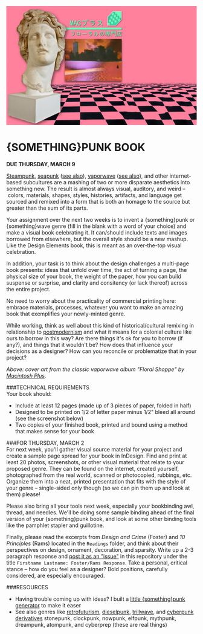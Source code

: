 ![Cover art from the classic vaporwave album "Floral Shoppe" by Macintosh Plus](https://raw.githubusercontent.com/jeffThompson/Design2/master/Images/Week06/MacintoshPlus.jpg)

{SOMETHING}PUNK BOOK
====

**DUE THURSDAY, MARCH 9**

[Steampunk](https://en.wikipedia.org/wiki/Steampunk), [seapunk](https://en.wikipedia.org/wiki/Seapunk) ([see also](http://knowyourmeme.com/memes/subcultures/seapunk)), [vaporwave](https://en.wikipedia.org/wiki/Vaporwave) ([see also](http://knowyourmeme.com/memes/subcultures/vaporwave)), and other internet-based subcultures are a mashing of two or more disparate aesthetics into something new. The result is almost always visual, auditory, and weird – colors, materials, shapes, styles, histories, artifacts, and language get sourced and remixed into a form that is both an homage to the source but greater than the sum of its parts.

Your assignment over the next two weeks is to invent a {something}punk or {something}wave genre (fill in the blank with a word of your choice) and make a visual book celebrating it. It can/should include texts and images borrowed from elsewhere, but the overall style should be a new mashup. Like the Design Elements book, this is meant as an over-the-top visual celebration.

In addition, your task is to think about the design challenges a multi-page book presents: ideas that unfold over time, the act of turning a page, the physical size of your book, the weight of the paper, how you can build suspense or surprise, and clarity and consitency (or lack thereof) across the entire project.

No need to worry about the practicality of commercial printing here: embrace materials, processes, whatever you want to make an amazing book that exemplifies your newly-minted genre.

While working, think as well about this kind of historical/cultural remixing in relationship to [postmodernism](https://en.wikipedia.org/wiki/Postmodernism) and what it means for a colonial culture like ours to borrow in this way? Are there things it's ok for you to borrow (if any?), and things that it wouldn't be? How does that influence your decisions as a designer? How can you reconcile or problematize that in your project?

*Above: cover art from the classic vaporwave album "Floral Shoppe" by [Macintosh Plus](https://beerontherug.bandcamp.com/album/floral-shoppe).*

###TECHNICAL REQUIREMENTS  
Your book should:

* Include at least 12 pages (made up of 3 pieces of paper, folded in half)  
* Designed to be printed on 1/2 of letter paper minus 1/2" bleed all around (see the screenshot below)  
* Two copies of your finished book, printed and bound using a method that makes sense for your book  

###FOR THURSDAY, MARCH 2  
For next week, you'll gather visual source material for your project and create a sample page spread for your book in InDesign. Find and print at least 20 photos, screenshots, or other visual material that relate to your proposed genre. They can be found on the internet, created yourself, photographed from the real world, scanned or photocopied, rubbings, etc. Organize them into a neat, printed presentation that fits with the style of your genre – single-sided only though (so we can pin them up and look at them) please!

Please also bring all your tools next week, especially your bookbinding awl, thread, and needles. We'll be doing some sample binding ahead of the final version of your {something}punk book, and look at some other binding tools like the pamphlet stapler and guillotine.

Finally, please read the excerpts from *Design and Crime* (Foster) and *10 Principles* (Rams) located in the `Readings` folder, and think about their perspectives on design, ornament, decoration, and sparsity. Write up a 2-3 paragraph response and [post it as an "issue"](https://github.com/jeffThompson/Design2/issues/new) in this repository under the title `Firstname Lastname: Foster/Rams Response`. Take a personal, critical stance – how do you feel as a designer? Bold positions, carefully considered, are especially encouraged.

###RESOURCES  

* Having trouble coming up with ideas? I built a [little {something}punk generator](http://jeffreythompson.org/somethingpunkgenerator/) to make it easer  
* See also genres like [retrofuturism](https://en.wikipedia.org/wiki/Retrofuturism), [dieselpunk](https://en.wikipedia.org/wiki/Dieselpunk), [trillwave](https://en.wikipedia.org/wiki/Cloud_rap), and [cyberpunk derivatives](https://en.wikipedia.org/wiki/Cyberpunk_derivatives#Other_proposed_derivatives) stonepunk, clockpunk, nowpunk, elfpunk, mythpunk, dreampunk, atompunk, and cyberprep (these are real things)  

